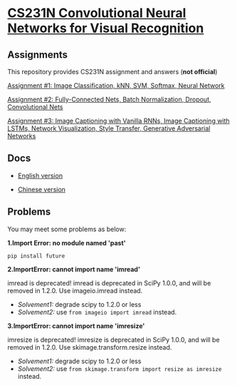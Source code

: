# [CS231N Convolutional Neural Networks for Visual Recognition](http://cs231n.github.io/)

## Assignments

This repository provides CS231N assignment and answers (**not official**)

 [Assignment #1: Image Classification, kNN, SVM, Softmax, Neural Network](http://cs231n.github.io/assignments2019/assignment1/)

 [Assignment #2: Fully-Connected Nets, Batch Normalization, Dropout, Convolutional Nets](http://cs231n.github.io/assignments2019/assignment2/)

 [Assignment #3: Image Captioning with Vanilla RNNs, Image Captioning with LSTMs, Network Visualization, Style Transfer, Generative Adversarial Networks](http://cs231n.github.io/assignments2019/assignment3/)



## Docs

- [English version](http://cs231n.github.io/)

- [Chinese version]()

## Problems
You may meet some problems as below:

**1.Import Error: no module named 'past'**

`pip install future`

**2.ImportError: cannot import name 'imread'**

imread is deprecated! imread is deprecated in SciPy 1.0.0, and will be removed in 1.2.0. Use imageio.imread instead.

- *Solvement1:*
degrade scipy to 1.2.0 or less
- *Solvement2:*
use `from imageio import imread` instead.

**3.ImportError: cannot import name 'imresize'**

imresize is deprecated! imresize is deprecated in SciPy 1.0.0, and will be removed in 1.2.0. Use skimage.transform.resize instead.

- *Solvement1:*
degrade scipy to 1.2.0 or less
- *Solvement2:*
use `from skimage.transform import resize as imresize` instead.
  
